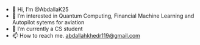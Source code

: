 - 👋 Hi, I’m @AbdallaK25
- 👀 I’m interested in Quantum Computing, Financial Machine Learning and Autopilot sytems for aviation 
- 🌱 I’m currently a CS student
- 📫 How to reach me. abdallahkhedr119@gmail.com

<!---
AbdallaK25/AbdallaK25 is a ✨ special ✨ repository because its `README.md` (this file) appears on your GitHub profile.
You can click the Preview link to take a look at your changes.
--->
